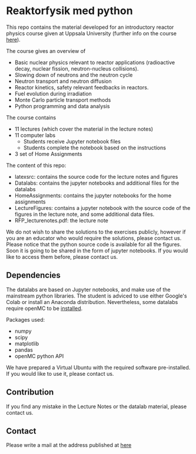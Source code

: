 # Reaktorfysik med python

This repo contains the material developed for an introductory reactor physics course given at Uppsala University (further info on the course [here](https://www.uu.se/utbildning/utbildningar/selma/kurser/?kKod=1FA456&lasar=21%2F22&typ=1)). 

The course gives an overview of

- Basic nuclear physics relevant to reactor applications (radioactive decay, nuclear fission, neutron-nucleus collisions).
- Slowing down of neutrons and the neutron cycle
- Neutron transport and neutron diffusion
- Reactor kinetics, safety relevant feedbacks in reactors.
- Fuel evolution during irradiation
- Monte Carlo particle transport methods
- Python programming and data analysis

The course contains
- 11 lectures (which cover the material in the lecture notes)
- 11 computer labs
    - Students receive Jupyter notebook files
    - Students complete the notebook based on the instructions
- 3 set of Home Assignments

The content of this repo:
- latexsrc: contains the source code for the lecture notes and figures
- Datalabs: contains the jupyter notebooks and additional files for the datalabs
- HomeAssignments: contains the jupyter notebooks for the home assignments
- LectureFigures: contains a jupyter notebook with the source code of the figures in the lecture note, and some additional data files.
- RFP_lecturenotes.pdf: the lecture note

We do not wish to share the solutions to the exercises publicly, however if you are an educator who would require the solutions, please contact us. Please notice that the python source code is available for all the figures. Soon it is going to be shared in the form of jupyter notebooks. If you would like to access them before, please contact us.

## Dependencies

The datalabs are based on Jupyter notebooks, and make use of the mainstream python libraries. The student is adviced to use either Google's Colab or install an Anaconda distribution. Nevertheless, some datalabs require openMC to be [installed](https://docs.openmc.org/en/stable/quickinstall.html).

Packages used:
- numpy
- scipy
- matplotlib
- pandas
- openMC python API

We have prepared a Virtual Ubuntu with the required software pre-installed. If you would like to use it, please contact us.

## Contribution

If you find any mistake in the Lecture Notes or the datalab material, please contact us.

## Contact

Please write a mail at the address published at [here](https://katalog.uu.se/profile/?id=N16-2113)
